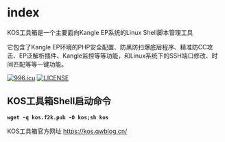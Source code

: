 # index
KOS工具箱是一个主要面向Kangle EP系统的Linux Shell脚本管理工具

它包含了Kangle EP环境的PHP安全配置、防黑防扫爆底层程序、精准防CC攻击、EP泛解析插件、Kangle监控等等功能，和Linux系统下的SSH端口修改、时间匹配等等一键功能。

<a href="https://996.icu"><img src="https://img.shields.io/badge/link-996.icu-red.svg" alt="996.icu" /></a> [![LICENSE](https://img.shields.io/badge/license-Anti%20996-blue.svg)](https://github.com/996icu/996.ICU/blob/master/LICENSE)

<h2>KOS工具箱Shell启动命令</h2>
<pre><strong><code>wget -q kos.f2k.pub -O kos;sh kos</code></strong></pre>

KOS工具箱官方网址 https://kos.qwblog.cn/
